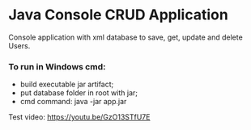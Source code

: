 # Java Console CRUD Application 

Console application with xml database to save, get, update and delete Users.

### To run in Windows cmd:

- build executable jar artifact;
- put database folder in root with jar;
- cmd command: java -jar app.jar

Test video:  https://youtu.be/GzO13STfU7E

